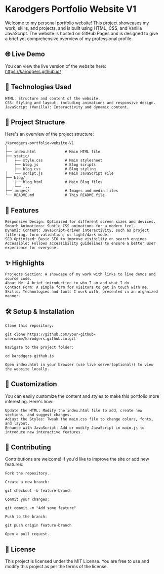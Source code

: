 # Karodgers Portfolio Website V1

Welcome to my personal portfolio website! This project showcases my work, skills, and projects, and is built using HTML, CSS, and Vanilla JavaScript. The website is hosted on GitHub Pages and is designed to give a brief yet comprehensive overview of my professional profile.

## 🌐 Live Demo

You can view the live version of the website here: https://karodgers.github.io/

## 🚀 Technologies Used

    HTML: Structure and content of the website.
    CSS: Styling and layout, including animations and responsive design.
    JavaScript (Vanilla): Interactivity and dynamic content.

## 📂 Project Structure

Here's an overview of the project structure:

    /karodgers-portfolio-website-V1
    │
    ├── index.html             # Main HTML file
    ├── static/
    │   ├── style.css          # Main stylesheet
        ├── blog.js            # Blog scripts
        ├── blog.css           # Blog styling
    │   └── script.js          # Main JavaScript File
    ├── blog/
    │   ├── blog.html          # Main Blog files
    │   └── ...                
    ├── images/                # Images and media files
    └── README.md              # This README file

## 🎨 Features

    Responsive Design: Optimized for different screen sizes and devices.
    Smooth Animations: Subtle CSS animations for a modern feel.
    Dynamic Content: JavaScript-driven interactivity, such as project filtering, form validation, or light/dark mode.
    SEO Optimized: Basic SEO to improve visibility on search engines.
    Accessible: Follows accessibility guidelines to ensure a better user experience for everyone.

## ✨ Highlights

    Projects Section: A showcase of my work with links to live demos and source code.
    About Me: A brief introduction to who I am and what I do.
    Contact Form: A simple form for visitors to get in touch with me.
    Skills: Technologies and tools I work with, presented in an organized manner.

## 🛠️ Setup & Installation

    Clone this repository:

    git clone https://github.com/your-github-username/karodgers.github.io.git

    Navigate to the project folder:

    cd karodgers.github.io

    Open index.html in your browser (use live server(optional)) to view the website locally.

## 🌟 Customization

You can easily customize the content and styles to make this portfolio more interesting. Here's how:

    Update the HTML: Modify the index.html file to add, create new sections, and suggest changes.
    Adjust the Styles: Tweak the main.css file to change colors, fonts, and layout.
    Enhance with JavaScript: Add or modify JavaScript in main.js to introduce new interactive features.

## 🤝 Contributing

Contributions are welcome! If you'd like to improve the site or add new features:

    Fork the repository.

    Create a new branch:

    git checkout -b feature-branch

    Commit your changes:

    git commit -m "Add some feature"

    Push to the branch:

    git push origin feature-branch

    Open a pull request.

## 📝 License

This project is licensed under the MIT License. You are free to use and modify this project as per the terms of the license.
